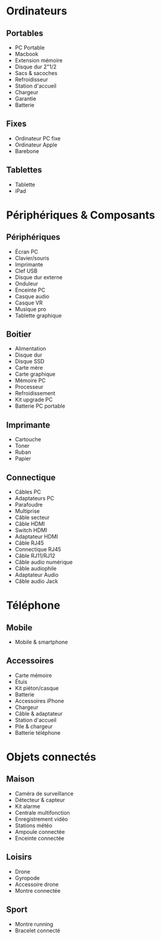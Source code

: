 # Ordinateurs

## Portables
- PC Portable
- Macbook
- Extension mémoire
- Disque dur 2"1/2
- Sacs & sacoches
- Refroidisseur
- Station d'accueil
- Chargeur
- Garantie
- Batterie

## Fixes
- Ordinateur PC fixe
- Ordinateur Apple
- Barebone

## Tablettes
- Tablette
- iPad

# Périphériques & Composants

## Périphériques
- Écran PC
- Clavier/souris
- Imprimante
- Clef USB
- Disque dur externe
- Onduleur
- Enceinte PC
- Casque audio
- Casque VR
- Musique pro
- Tablette graphique

## Boitier
- Alimentation
- Disque dur
- Disque SSD
- Carte mère
- Carte graphique
- Mémoire PC
- Processeur
- Refroidissement
- Kit upgrade PC
- Batterie PC portable

## Imprimante
- Cartouche
- Toner
- Ruban
- Papier

## Connectique
- Câbles PC
- Adaptateurs PC
- Parafoudre
- Multiprise
- Câble secteur
- Câble HDMI
- Switch HDMI
- Adaptateur HDMI
- Câble RJ45
- Connectique RJ45
- Câble RJ11/RJ12
- Câble audio numérique
- Câble audiophile
- Adaptateur Audio
- Câble audio Jack

# Téléphone

## Mobile
- Mobile & smartphone

## Accessoires
- Carte mémoire
- Étuis
- Kit piéton/casque
- Batterie
- Accessoires iPhone
- Chargeur
- Câble & adaptateur
- Station d'accueil
- Pile & chargeur
- Batterie téléphone

# Objets connectés

## Maison
- Caméra de surveillance
- Détecteur & capteur
- Kit alarme
- Centrale multifonction
- Enregistrement vidéo
- Stations météo
- Ampoule connectée
- Enceinte connectée

## Loisirs
- Drone
- Gyropode
- Accessoire drone
- Montre connectée

## Sport
- Montre running
- Bracelet connecté
